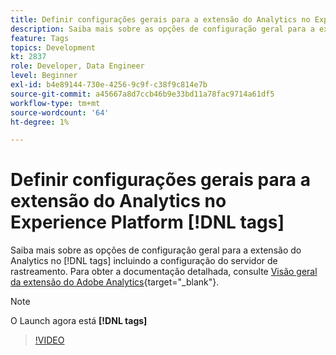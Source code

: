```yaml
---
title: Definir configurações gerais para a extensão do Analytics no Experience Platform [!DNL tags]
description: Saiba mais sobre as opções de configuração geral para a extensão do Analytics no [!DNL tags] incluindo a configuração do servidor de rastreamento.
feature: Tags
topics: Development
kt: 2837
role: Developer, Data Engineer
level: Beginner
exl-id: b4e89144-730e-4256-9c9f-c38f9c814e7b
source-git-commit: a45667a8d7ccb46b9e33bd11a78fac9714a61df5
workflow-type: tm+mt
source-wordcount: '64'
ht-degree: 1%

---
```


# Definir configurações gerais para a extensão do Analytics no Experience Platform [!DNL tags]

Saiba mais sobre as opções de configuração geral para a extensão do Analytics no [!DNL tags] incluindo a configuração do servidor de rastreamento. Para obter a documentação detalhada, consulte [Visão geral da extensão do Adobe Analytics](https://experienceleague.adobe.com/docs/experience-platform/tags/extensions/client/analytics/overview.html?lang=pt-BR){target="_blank"}.

>[!NOTE]
>
> O Launch agora está **[!DNL tags]**

>[!VIDEO](https://video.tv.adobe.com/v/27093/?quality=12&learn=on)
